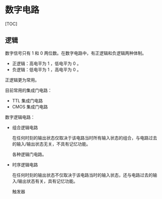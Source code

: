 # 数字电路

[TOC]

## 逻辑

数字信号只有 1 和 0 两位数。在数字电路中，有正逻辑和负逻辑两种体制。

* 正逻辑：高电平为 1 ，低电平为 0 。
* 负逻辑：低电平为 1 ，高电平为 0 。

正逻辑更为常用。



目前常用的集成门电路：

* TTL 集成门电路
* CMOS 集成门电路

数字逻辑电路：

* 组合逻辑电路

  在任何时刻的输出状态仅取决于该电路当时所有输入状态的组合，与电路过去的输入/输出状态无关，不具有记忆功能。

  各种逻辑门电路。

* 时序逻辑电路

  在任何时刻的输出状态不仅取决于该电路当时的输入状态，还与电路过去的输入/输出状态有关，具有记忆功能。

  触发器